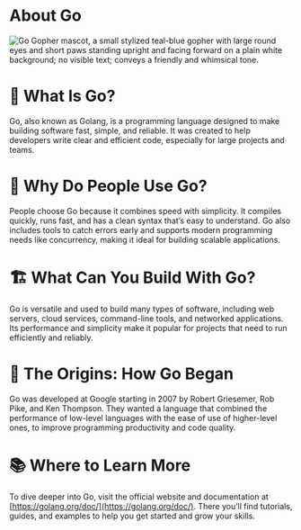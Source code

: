 
# About Go

![Go Gopher mascot, a small stylized teal-blue gopher with large round eyes and short paws standing upright and facing forward on a plain white background; no visible text; conveys a friendly and whimsical tone.](https://blog.golang.org/gopher/gopher.png)

# 🧠 What Is Go?

Go, also known as Golang, is a programming language designed to make building software fast, simple, and reliable. It was created to help developers write clear and efficient code, especially for large projects and teams.

# 🚀 Why Do People Use Go?

People choose Go because it combines speed with simplicity. It compiles quickly, runs fast, and has a clean syntax that’s easy to understand. Go also includes tools to catch errors early and supports modern programming needs like concurrency, making it ideal for building scalable applications.

# 🏗️ What Can You Build With Go?

Go is versatile and used to build many types of software, including web servers, cloud services, command-line tools, and networked applications. Its performance and simplicity make it popular for projects that need to run efficiently and reliably.

# 📜 The Origins: How Go Began

Go was developed at Google starting in 2007 by Robert Griesemer, Rob Pike, and Ken Thompson. They wanted a language that combined the performance of low-level languages with the ease of use of higher-level ones, to improve programming productivity and code quality.

# 📚 Where to Learn More

To dive deeper into Go, visit the official website and documentation at [https://golang.org/doc/](https://golang.org/doc/). There you’ll find tutorials, guides, and examples to help you get started and grow your skills.
